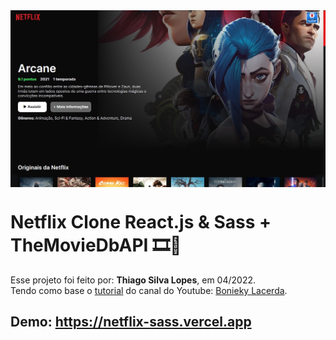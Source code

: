 <!---->
<div align="center">
<img src="./public/app.jpg" align="center">
</div>

# Netflix Clone React.js & Sass + TheMovieDbAPI 🎞️🍿

<p>Esse projeto foi feito por: <strong>Thiago Silva Lopes</strong>, em 04/2022.</br>
Tendo como base o <a href="https://www.youtube.com/watch?v=tBweoUiMsDg" target="_blank">tutorial</a>
do canal do Youtube: <a href="https://www.youtube.com/channel/UCw9mYSlqKRXI6l4vH-tAYpQ" target="_blank">
Bonieky Lacerda</a>.</p>

## Demo: https://netflix-sass.vercel.app
